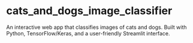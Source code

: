 # cats_and_dogs_image_classifier
An interactive web app that classifies images of cats and dogs. Built with Python, TensorFlow/Keras, and a user-friendly Streamlit interface.
